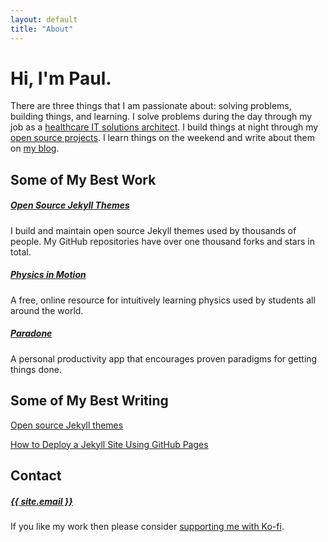 ```yaml
---
layout: default
title: "About"
---
```


<div class="g-5 mb-5">
  <h1>Hi, I'm Paul.</h1>
  <p class="fs-5 col-md-8">There are three things that I am passionate about: solving problems, building things, and learning. I solve problems during the day through my job as a <a href="https://www.interfaceware.com/company">healthcare IT solutions architect</a>. I build things at night through my <a href="https://github.com/LeNPaul">open source projects</a>. I learn things on the weekend and write about them on <a href="/blog">my blog</a>.</p>
</div>

<div class="g-5 mb-5">
  <h2 class="mb-3">Some of My Best Work</h2>
  <div class="row g-5">
    <div class="col-md-6">
      <h5><a href="https://github.com/LeNPaul?tab=repositories&q=%23jekyll&type=&language=&sort=stargazers">Open Source Jekyll Themes</a></h5>
      <p>I build and maintain open source Jekyll themes used by thousands of people. My GitHub repositories have over one thousand forks and stars in total.</p>
    </div>
    <div class="col-md-6">
      <h5><a href="https://physicsinmotion.ca">Physics in Motion</a></h5>
      <p>A free, online resource for intuitively learning physics used by students all around the world.</p>
    </div>
  </div>
  <div class="row g-5">
    <div class="col-md-6">
      <h5><a href="https://paradone.com">Paradone</a></h5>
      <p>A personal productivity app that encourages proven paradigms for getting things done.</p>
    </div>
  </div>
</div>

<div class="g-5 mb-5">
  <h2 class="mb-3">Some of My Best Writing</h2>
  <p><a class="fs-5 col-md-8" href="https://github.com/LeNPaul?tab=repositories&q=%23jekyll&type=&language=&sort=stargazers"> Open source Jekyll themes</a></p>
  <p><a class="fs-5 col-md-8" href="/how-to-start-a-blog-or-personal-website-using-jekyll-and-github-pages">How to Deploy a Jekyll Site Using GitHub Pages</a></p>
</div>

<div class="g-5 mb-5">
  <h2 class="mb-3">Contact</h2>
  <div class="row g-5">
    <div class="col-md-6">
      <h5><a href="mailto:{{ site.email }}">{{ site.email }}</a></h5>
      <p>If you like my work then please consider <a href="https://ko-fi.com/paulle">supporting me with Ko-fi</a>.</p>
    </div>
  </div>
</div>

